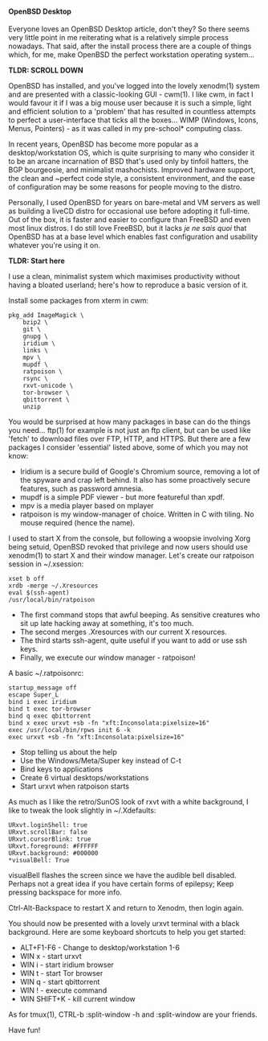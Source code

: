 #### OpenBSD Desktop

Everyone loves an OpenBSD Desktop article, don't they? So there seems very little point in me reiterating what is a relatively simple process nowadays.  That said, after the install process there are a couple of things which, for me, make OpenBSD the perfect workstation operating system...

__TLDR: SCROLL DOWN__

OpenBSD has installed, and you've logged into the lovely xenodm(1) system and are presented with a classic-looking GUI - cwm(1).  I like cwm, in fact I would favour it if I was a big mouse user because it is such a simple, light and efficient solution to a 'problem' that has resulted in countless attempts to perfect a user-interface that ticks all the boxes... WIMP (Windows, Icons, Menus, Pointers) - as it was called in my pre-school* computing class.

In recent years, OpenBSD has become more popular as a desktop/workstation OS, which is quite surprising to many who consider it to be an arcane incarnation of BSD that's used only by tinfoil hatters, the BGP bourgeosie, and minimalist mashochists. Improved hardware support, the clean and ~perfect code style, a consistent environment, and the ease of configuration may be some reasons for people moving to the distro.

Personally, I used OpenBSD for years on bare-metal and VM servers as well as building a liveCD distro for occasional use before adopting it full-time.  Out of the box, it is faster and easier to configure than FreeBSD and even most linux distros.  I do still love FreeBSD, but it lacks *je ne sais quoi* that OpenBSD has at a base level which enables fast configuration and usability whatever you're using it on.

__TLDR: Start here__

I use a clean, minimalist system which maximises productivity without having a bloated userland; here's how to reproduce a basic version of it.

Install some packages from xterm in cwm:

    pkg_add ImageMagick \
    	bzip2 \
    	git \
    	gnupg \
    	iridium \
    	links \
    	mpv \
    	mupdf \
    	ratpoison \
    	rsync \
    	rxvt-unicode \
    	tor-browser \
    	qbittorrent \
    	unzip

You would be surprised at how many packages in base can do the things you need... ftp(1) for example is not just an ftp client, but can be used like 'fetch' to download files over FTP, HTTP, and HTTPS.
 But there are a few packages I consider 'essential' listed above, some of which you may not know:

* Iridium is a secure build of Google's Chromium source, removing a lot of the spyware and crap left behind.  It also has some proactively secure features, such as password amnesia.
* mupdf is a simple PDF viewer - but more featureful than xpdf.
* mpv is a media player based on mplayer
* ratpoison is my window-manager of choice. Written in C with tiling. No mouse required (hence the name).

I used to start X from the console, but following a woopsie involving Xorg being setuid, OpenBSD revoked that privilege and now users should use xenodm(1) to start X and their window manager. Let's create our ratpoison session in ~/.xsession:

    xset b off
    xrdb -merge ~/.Xresources
    eval $(ssh-agent)
    /usr/local/bin/ratpoison

* The first command stops that awful beeping. As sensitive creatures who sit up late hacking away at something, it's too much.
* The second merges .Xresources with our current X resources.
* The third starts ssh-agent, quite useful if you want to add or use ssh keys.
* Finally, we execute our window manager - ratpoison!

A basic ~/.ratpoisonrc:

    startup_message off
    escape Super_L
    bind i exec iridium
    bind t exec tor-browser
    bind q exec qbittorrent
    bind x exec urxvt +sb -fn "xft:Inconsolata:pixelsize=16"
    exec /usr/local/bin/rpws init 6 -k
    exec urxvt +sb -fn "xft:Inconsolata:pixelsize=16"

* Stop telling us about the help
* Use the Windows/Meta/Super key instead of C-t
* Bind keys to applications
* Create 6 virtual desktops/workstations
* Start urxvt when ratpoison starts

As much as I like the retro/SunOS look of rxvt with a white background, I like to tweak the look slightly in ~/.Xdefaults:

    URxvt.loginShell: true
    URxvt.scrollBar: false
    URxvt.cursorBlink: true
    URxvt.foreground: #FFFFFF
    URxvt.background: #000000
    *visualBell: True

visualBell flashes the screen since we have the audible bell disabled. Perhaps not a great idea if you have certain forms of epilepsy; Keep pressing backspace for more info.

Ctrl-Alt-Backspace to restart X and return to Xenodm, then login again.

You should now be presented with a lovely urxvt terminal with a black background. Here are some keyboard shortcuts to help you get started:

* ALT+F1-F6 - Change to desktop/workstation 1-6
* WIN x - start urxvt
* WIN i - start iridium browser
* WIN t - start Tor browser
* WIN q - start qbittorrent
* WIN ! - execute command
* WIN SHIFT+K - kill current window

As for tmux(1), CTRL-b :split-window -h and :split-window are your friends.

Have fun! 
